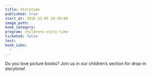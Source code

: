 ```yaml
---
title: Storytime
published: true
start_at: 2016-12-03 10:30:00
image_path:
book_category:
program: childrens-story-time
ticketed: false
test:
book_isbn:
  -
---
```



Do you love picture books? Join us in our children’s section for drop-in storytime!